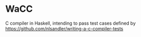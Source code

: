 # WaCC

C compiler in Haskell, intending to pass test cases defined by https://github.com/nlsandler/writing-a-c-compiler-tests
